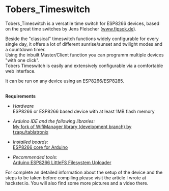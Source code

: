 # Tobers_Timeswitch
Tobers_Timeswitch is a versatile time switch for ESP8266 devices, based on the great time switches by Jens Fleischer (www.fipsok.de).

Beside the "classical" timeswitch functions widely configurable for every single day, it offers a lot of different sunrise/sunset and twilight modes and a countdown timer.<br>
Using the inbuilt Master/Client function you can programm multiple devices "with one click".<br>
Tobers Timeswitch is easily and extensively configurable via a comfortable web interface.<br>

It can be run on any device using an ESP8266/ESP8285.<br>
<br>

**Requirements**<br>
* *Hardware*<br>
ESP8266 or ESP8266 based device with at least 1MB flash memory <br>

* *Arduino IDE and the following libraries:*<br>
[My fork of WifiManager library (development branch) by tzapu/tablatronix](https://github.com/ElToberino/WiFiManager_for_Multidisplay)<br>

* *Installed boards:*<br>
[ESP8266 core for Arduino](https://github.com/esp8266/Arduino)<br>

* *Recommended tools:*<br>
[Arduino ESP8266 LittleFS Filesystem Uploader](https://github.com/earlephilhower/arduino-esp8266littlefs-plugin)<br>



For complete an detailed information about the setup of the device and the steps to be taken before compiling please visit the article I wrote at hackster.io. You will also find some more pictures and a video there.

